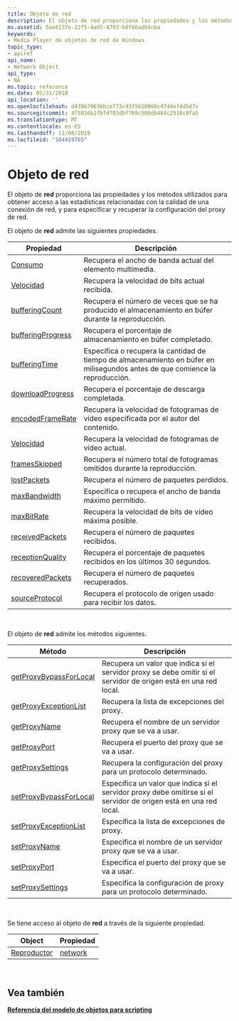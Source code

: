 ```yaml
---
title: Objeto de red
description: El objeto de red proporciona las propiedades y los métodos utilizados para obtener acceso a las estadísticas relacionadas con la calidad de una conexión de red, y para especificar y recuperar la configuración del proxy de red.
ms.assetid: 5ae6137e-22f5-4a65-8793-b6f66adb4cba
keywords:
- Media Player de objetos de red de Windows
topic_type:
- apiref
api_name:
- Network Object
api_type:
- NA
ms.topic: reference
ms.date: 05/31/2018
api_location: ''
ms.openlocfilehash: d439679636bce773c43f5610060c4744ef4d5d7c
ms.sourcegitcommit: 4f5016b1fbfd703dbf769c508db464c2518c0fa5
ms.translationtype: MT
ms.contentlocale: es-ES
ms.lasthandoff: 11/06/2019
ms.locfileid: "104419765"
---
```

# <a name="network-object"></a>Objeto de red

El objeto de **red** proporciona las propiedades y los métodos utilizados para obtener acceso a las estadísticas relacionadas con la calidad de una conexión de red, y para especificar y recuperar la configuración del proxy de red.

El objeto de **red** admite las siguientes propiedades.



| Propiedad                                           | Descripción                                                                                 |
|----------------------------------------------------|---------------------------------------------------------------------------------------------|
| [Consumo](network-bandwidth.md)                 | Recupera el ancho de banda actual del elemento multimedia.                                          |
| [Velocidad](network-bitrate.md)                     | Recupera la velocidad de bits actual recibida.                                              |
| [bufferingCount](network-bufferingcount.md)       | Recupera el número de veces que se ha producido el almacenamiento en búfer durante la reproducción.                           |
| [bufferingProgress](network-bufferingprogress.md) | Recupera el porcentaje de almacenamiento en búfer completado.                                            |
| [bufferingTime](network-bufferingtime.md)         | Especifica o recupera la cantidad de tiempo de almacenamiento en búfer en milisegundos antes de que comience la reproducción. |
| [downloadProgress](network-downloadprogress.md)   | Recupera el porcentaje de descarga completada.                                             |
| [encodedFrameRate](network-encodedframerate.md)   | Recupera la velocidad de fotogramas de vídeo especificada por el autor del contenido.                             |
| [Velocidad](network-framerate.md)                 | Recupera la velocidad de fotogramas de vídeo actual.                                                     |
| [framesSkipped](network-framesskipped.md)         | Recupera el número total de fotogramas omitidos durante la reproducción.                               |
| [lostPackets](network-lostpackets.md)             | Recupera el número de paquetes perdidos.                                                       |
| [maxBandwidth](network-maxbandwidth.md)           | Especifica o recupera el ancho de banda máximo permitido.                                       |
| [maxBitRate](network-maxbitrate.md)               | Recupera la velocidad de bits de vídeo máxima posible.                                              |
| [receivedPackets](network-receivedpackets.md)     | Recupera el número de paquetes recibidos.                                                   |
| [receptionQuality](network-receptionquality.md)   | Recupera el porcentaje de paquetes recibidos en los últimos 30 segundos.                        |
| [recoveredPackets](network-recoveredpackets.md)   | Recupera el número de paquetes recuperados.                                                  |
| [sourceProtocol](network-sourceprotocol.md)       | Recupera el protocolo de origen usado para recibir los datos.                                         |



 

El objeto de **red** admite los métodos siguientes.



| Método                                                       | Descripción                                                                                                          |
|--------------------------------------------------------------|----------------------------------------------------------------------------------------------------------------------|
| [getProxyBypassForLocal](network-getproxybypassforlocal.md) | Recupera un valor que indica si el servidor proxy se debe omitir si el servidor de origen está en una red local. |
| [getProxyExceptionList](network-getproxyexceptionlist.md)   | Recupera la lista de excepciones del proxy.                                                                                  |
| [getProxyName](network-getproxyname.md)                     | Recupera el nombre de un servidor proxy que se va a usar.                                                                         |
| [getProxyPort](network-getproxyport.md)                     | Recupera el puerto del proxy que se va a usar.                                                                                     |
| [getProxySettings](network-getproxysettings.md)             | Recupera la configuración del proxy para un protocolo determinado.                                                                    |
| [setProxyBypassForLocal](network-setproxybypassforlocal.md) | Especifica un valor que indica si el servidor proxy debe omitirse si el servidor de origen está en una red local. |
| [setProxyExceptionList](network-setproxyexceptionlist.md)   | Especifica la lista de excepciones de proxy.                                                                                  |
| [setProxyName](network-setproxyname.md)                     | Especifica el nombre de un servidor proxy que se va a usar.                                                                         |
| [setProxyPort](network-setproxyport.md)                     | Especifica el puerto del proxy que se va a usar.                                                                                     |
| [setProxySettings](network-setproxysettings.md)             | Especifica la configuración de proxy para un protocolo determinado.                                                                    |



 

Se tiene acceso al objeto de **red** a través de la siguiente propiedad.



| Object                      | Propiedad                      |
|-----------------------------|-------------------------------|
| [Reproductor](player-object.md) | [network](player-network.md) |



 

## <a name="see-also"></a>Vea también

<dl> <dt>

[**Referencia del modelo de objetos para scripting**](object-model-reference-for-scripting.md)
</dt> </dl>

 

 





